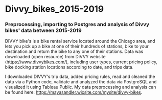 # Divvy_bikes_2015-2019
### Preprocessing, importing to Postgres and analysis of Divvy bikes' data between 2015-2019 

DIVVY bike's is a bike rental service located around the Chicago area, and lets you pick up a bike at one of their hundreds of stations, bike to your destination and return the bike to any one of their stations. Data was downloaded (open resource) from DIVVY website (https://www.divvybikes.com/), including user types, current pricing policy, bike docking station locations according to date, and trips data. 

I downloaded DIVVY's trip data, added pricing rules, read and cleaned the data via a Python code, validate and analyzed the data via PostgreSQL and visualized it using Tableau Public. My data preprocessing and analysis can be found here: https://mayasandler.wixsite.com/mysite/divvy-bikes.
